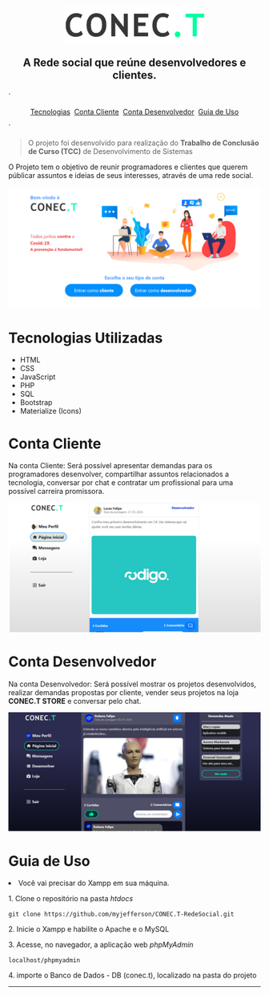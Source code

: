 <link rel="stylesheet" href="https://cdn.jsdelivr.net/gh/devicons/devicon@v2.9.0/devicon.min.css">
<h2 align="center">
   <img src="icones/logo-black.png" width="280px">
   <p>A Rede social que reúne desenvolvedores e clientes.</p>
</h2>
`<p align="center"><a href="#techs">Tecnologias</a>&nbsp&nbsp<a href="#client">Conta Cliente</a>&nbsp&nbsp<a href="#dev">Conta Desenvolvedor</a>&nbsp&nbsp<!--<a href="#store"> CONEC.T Store &nbsp</a>--><a href="#guiauso">Guia de Uso</a></p>`

> O projeto foi desenvolvido para realização do <b>Trabalho de Conclusão de Curso (TCC)</b> de Desenvolvimento de Sistemas

<p>O Projeto tem o objetivo de reunir programadores e clientes que querem públicar assuntos e ideias de seus interesses, através de uma rede social.</p>

<img src="icones/presentation/change_account.png">


<h1 id="techs">Tecnologias Utilizadas</h1>
<ul>
   <li>HTML</li>
   <li>CSS</li>
   <li>JavaScript</li>
   <li>PHP</li>
   <li>SQL</li>
   <li>Bootstrap</li>
   <li>Materialize (Icons)</li>
</ul>

<h1 id="client">Conta Cliente</h1>
<p>Na conta Cliente: Será possível apresentar demandas para os programadores desenvolver, compartilhar assuntos relacionados a tecnologia, conversar por chat e contratar um profissional para uma possível carreira promissora.</p>
<img src="icones/presentation/home_client.png">

<h1 id="dev">Conta Desenvolvedor</h1>
<p>Na conta Desenvolvedor: Será possível mostrar os projetos desenvolvidos, realizar demandas propostas por cliente, vender seus projetos na loja <b>CONEC.T STORE</b> e conversar pelo chat. </p>
<img src="icones/presentation/home_dev.png">

<!--<h1 id="store">CONEC.T Store</h1>-->


<h1 id="guiauso">Guia de Uso</h1>
<li>Você vai precisar do Xampp em sua máquina.</li>

<p>1. Clone o repositório na pasta <i>htdocs</i></p>

```
git clone https://github.com/myjefferson/CONEC.T-RedeSocial.git
```

<p>2. Inicie o Xampp e habilite o Apache e o MySQL</p>
<p>3. Acesse, no navegador, a aplicação web <i>phpMyAdmin</i></p>

```
localhost/phpmyadmin
```

<p>4. importe o Banco de Dados - DB (conec.t), localizado na pasta do projeto</p>

<hr/>